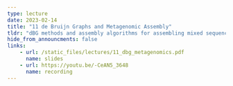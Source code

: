 ```yaml
---
type: lecture
date: 2023-02-14
title: "11 de Bruijn Graphs and Metagenomic Assembly"
tldr: "dBG methods and assembly algorithms for assembling mixed sequencing data from multiple genomes at once"
hide_from_announcments: false
links: 
    - url: /static_files/lectures/11_dbg_metagenomics.pdf
      name: slides
    - url: https://youtu.be/-CeAN5_3648
      name: recording
---
```

